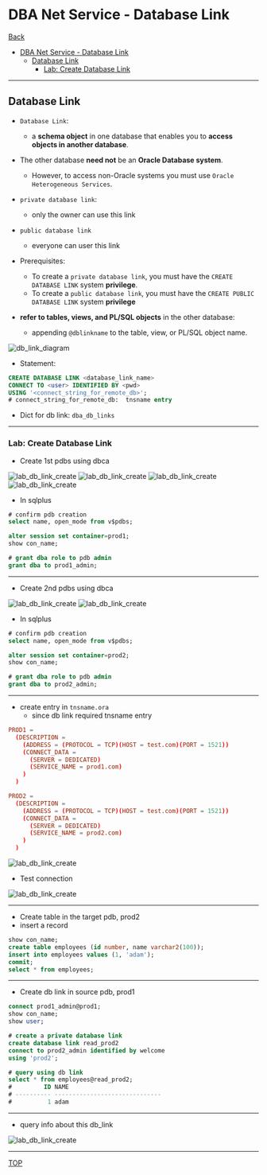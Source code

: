 # DBA Net Service - Database Link

[Back](../../index.md)

- [DBA Net Service - Database Link](#dba-net-service---database-link)
  - [Database Link](#database-link)
    - [Lab: Create Database Link](#lab-create-database-link)

---

## Database Link

- `Database Link`:

  - a **schema object** in one database that enables you to **access objects in another database**.

- The other database **need not** be an **Oracle Database system**.

  - However, to access non-Oracle systems you must use `Oracle Heterogeneous Services`.

- `private database link`:

  - only the owner can use this link

- `public database link`

  - everyone can user this link

- Prerequisites:

  - To create a `private database link`, you must have the `CREATE DATABASE LINK` system **privilege**.
  - To create a `public database link`, you must have the `CREATE PUBLIC DATABASE LINK` system **privilege**

- **refer to tables, views, and PL/SQL objects** in the other database:
  - appending `@dblinkname` to the table, view, or PL/SQL object name.

![db_link_diagram](./pic/db_link_diagram.png)

- Statement:

```sql
CREATE DATABASE LINK <database_link_name>
CONNECT TO <user> IDENTIFIED BY <pwd>
USING '<connect_string_for_remote_db>';
# connect_string_for_remote_db:  tnsname entry
```

- Dict for db link: `dba_db_links`

---

### Lab: Create Database Link

- Create 1st pdbs using dbca

![lab_db_link_create](./pic/lab_db_link_create01.png)
![lab_db_link_create](./pic/lab_db_link_create02.png)
![lab_db_link_create](./pic/lab_db_link_create03.png)
![lab_db_link_create](./pic/lab_db_link_create04.png)

- In sqlplus

```sql
# confirm pdb creation
select name, open_mode from v$pdbs;

alter session set container=prod1;
show con_name;

# grant dba role to pdb admin
grant dba to prod1_admin;

```

---

- Create 2nd pdbs using dbca

![lab_db_link_create](./pic/lab_db_link_create05.png)
![lab_db_link_create](./pic/lab_db_link_create06.png)

- In sqlplus

```sql
# confirm pdb creation
select name, open_mode from v$pdbs;

alter session set container=prod2;
show con_name;

# grant dba role to pdb admin
grant dba to prod2_admin;

```

---

- create entry in `tnsname.ora`
  - since db link required tnsname entry

```conf
PROD1 =
  (DESCRIPTION =
    (ADDRESS = (PROTOCOL = TCP)(HOST = test.com)(PORT = 1521))
    (CONNECT_DATA =
      (SERVER = DEDICATED)
      (SERVICE_NAME = prod1.com)
    )
  )

PROD2 =
  (DESCRIPTION =
    (ADDRESS = (PROTOCOL = TCP)(HOST = test.com)(PORT = 1521))
    (CONNECT_DATA =
      (SERVER = DEDICATED)
      (SERVICE_NAME = prod2.com)
    )
  )
```

![lab_db_link_create](./pic/lab_db_link_create07.png)

- Test connection

![lab_db_link_create](./pic/lab_db_link_create08.png)

---

- Create table in the target pdb, prod2
- insert a record

```sql
show con_name;
create table employees (id number, name varchar2(100));
insert into employees values (1, 'adam');
commit;
select * from employees;
```

---

- Create db link in source pdb, prod1

```sql
connect prod1_admin@prod1;
show con_name;
show user;

# create a private database link
create database link read_prod2
connect to prod2_admin identified by welcome
using 'prod2';

# query using db link
select * from employees@read_prod2;
#         ID NAME
# ---------- ------------------------------
#          1 adam

```

---

- query info about this db_link

![lab_db_link_create](./pic/lab_db_link_create09.png)

---

[TOP](#dba-net-service---database-link)
